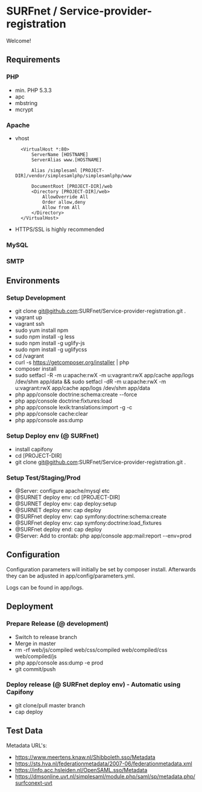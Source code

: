 SURFnet / Service-provider-registration
========================

Welcome!

Requirements
----------------------------------

### PHP
* min. PHP 5.3.3
* apc
* mbstring
* mcrypt

### Apache
* vhost

        <VirtualHost *:80>
            ServerName [HOSTNAME]
            ServerAlias www.[HOSTNAME]
        
            Alias /simplesaml [PROJECT-DIR]/vendor/simplesamlphp/simplesamlphp/www
        
            DocumentRoot [PROJECT-DIR]/web
            <Directory [PROJECT-DIR]/web>
                AllowOverride All
                Order allow,deny
                Allow from All
            </Directory>
        </VirtualHost>
        
* HTTPS/SSL is highly recommended

### MySQL

### SMTP

Environments
----------------------------------

### Setup Development
* git clone git@github.com:SURFnet/Service-provider-registration.git .
* vagrant up
* vagrant ssh
* sudo yum install npm
* sudo npm install -g less
* sudo npm install -g uglify-js
* sudo npm install -g uglifycss
* cd /vagrant
* curl -s https://getcomposer.org/installer | php
* composer install
* sudo setfacl -R -m u:apache:rwX -m u:vagrant:rwX app/cache app/logs /dev/shm app/data && sudo setfacl -dR -m u:apache:rwX -m u:vagrant:rwX app/cache app/logs /dev/shm app/data
* php app/console doctrine:schema:create --force
* php app/console doctrine:fixtures:load
* php app/console lexik:translations:import -g -c
* php app/console cache:clear
* php app/console ass:dump

### Setup Deploy env (@ SURFnet)
* install capifony
* cd [PROJECT-DIR]
* git clone git@github.com:SURFnet/Service-provider-registration.git .

### Setup Test/Staging/Prod
* @Server: configure apache/mysql etc
* @SURNET deploy env: cd [PROJECT-DIR]
* @SURNET deploy env: cap deploy:setup
* @SURNET deploy env: cap deploy
* @SURFnet deploy env: cap symfony:doctrine:schema:create
* @SURFnet deploy env: cap symfony:doctrine:load_fixtures
* @SURFnet deploy end: cap deploy
* @Server: Add to crontab: php app/console app:mail:report --env=prod 

Configuration
----------------------------------

Configuration parameters will initially be set by composer install. Afterwards they can be adjusted in app/config/parameters.yml.

Logs can be found in app/logs.

Deployment
----------------------------------

### Prepare Release (@ development)
* Switch to release branch
* Merge in master
* rm -rf web/js/compiled web/css/compiled web/compiled/css web/compiled/js
* php app/console ass:dump -e prod
* git commit/push

### Deploy release (@ SURFnet deploy env) - Automatic using Capifony
* git clone/pull master branch
* cap deploy

Test Data
----------------------------------

Metadata URL's:

* https://www.meertens.knaw.nl/Shibboleth.sso/Metadata
* https://sts.hva.nl/federationmetadata/2007-06/federationmetadata.xml
* https://info.acc.hsleiden.nl/OpenSAML.sso/Metadata
* https://dmsonline.uvt.nl/simplesaml/module.php/saml/sp/metadata.php/surfconext-uvt 
